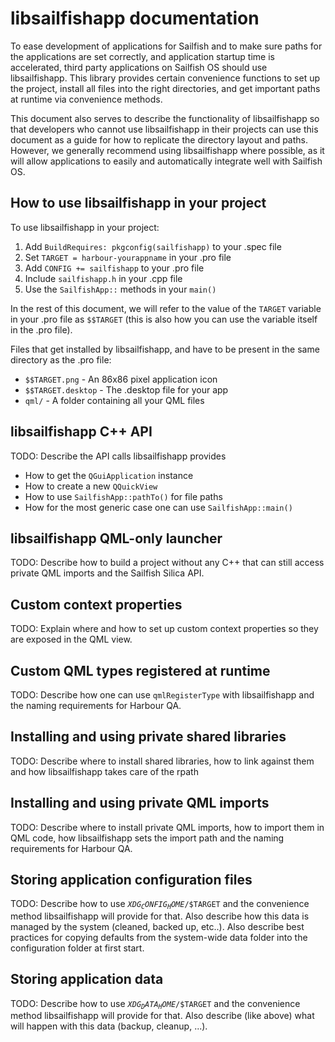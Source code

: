 libsailfishapp documentation
============================

To ease development of applications for Sailfish and to make sure paths for the
applications are set correctly, and application startup time is accelerated,
third party applications on Sailfish OS should use libsailfishapp. This library
provides certain convenience functions to set up the project, install all files
into the right directories, and get important paths at runtime via convenience
methods.

This document also serves to describe the functionality of libsailfishapp so
that developers who cannot use libsailfishapp in their projects can use this
document as a guide for how to replicate the directory layout and paths.
However, we generally recommend using libsailfishapp where possible, as it will
allow applications to easily and automatically integrate well with Sailfish OS.


How to use libsailfishapp in your project
-----------------------------------------

To use libsailfishapp in your project:

 1. Add <code>BuildRequires: pkgconfig(sailfishapp)</code> to your .spec file
 2. Set <code>TARGET = harbour-yourappname</code> in your .pro file
 3. Add <code>CONFIG += sailfishapp</code> to your .pro file
 4. Include <code>sailfishapp.h</code> in your .cpp file
 5. Use the <code>SailfishApp::</code> methods in your <code>main()</code>

In the rest of this document, we will refer to the value of the
<code>TARGET</code> variable in your .pro file as <code>$$TARGET</code>
(this is also how you can use the variable itself in the .pro file).

Files that get installed by libsailfishapp, and have to
be present in the same directory as the .pro file:

 * <code>$$TARGET.png</code> - An 86x86 pixel application icon
 * <code>$$TARGET.desktop</code> - The .desktop file for your app
 * <code>qml/</code> - A folder containing all your QML files

libsailfishapp C++ API
----------------------

TODO: Describe the API calls libsailfishapp provides

 * How to get the <code>QGuiApplication</code> instance
 * How to create a new <code>QQuickView</code>
 * How to use <code>SailfishApp::pathTo()</code> for file paths
 * How for the most generic case one can use <code>SailfishApp::main()</code>

libsailfishapp QML-only launcher
--------------------------------

TODO: Describe how to build a project without any C++ that can
still access private QML imports and the Sailfish Silica API.

Custom context properties
-------------------------

TODO: Explain where and how to set up custom context properties
so they are exposed in the QML view.

Custom QML types registered at runtime
--------------------------------------

TODO: Describe how one can use <code>qmlRegisterType</code> with
libsailfishapp and the naming requirements for Harbour QA.

Installing and using private shared libraries
---------------------------------------------

TODO: Describe where to install shared libraries, how to link
against them and how libsailfishapp takes care of the rpath

Installing and using private QML imports
----------------------------------------

TODO: Describe where to install private QML imports, how to
import them in QML code, how libsailfishapp sets the import path
and the naming requirements for Harbour QA.

Storing application configuration files
---------------------------------------

TODO: Describe how to use <code>$XDG_CONFIG_HOME/$$TARGET</code> and
the convenience method libsailfishapp will provide for that. Also
describe how this data is managed by the system (cleaned, backed up,
etc..). Also describe best practices for copying defaults from the
system-wide data folder into the configuration folder at first start.

Storing application data
------------------------

TODO: Describe how to use <code>$XDG_DATA_HOME/$$TARGET</code> and the
convenience method libsailfishapp will provide for that. Also describe
(like above) what will happen with this data (backup, cleanup, ...).

